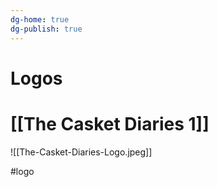 ```yaml
---
dg-home: true
dg-publish: true
---
```


# Logos

# [[The Casket Diaries 1]]

![[The-Casket-Diaries-Logo.jpeg]]

#logo 